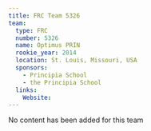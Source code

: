 ```yaml
---
title: FRC Team 5326
team:
  type: FRC
  number: 5326
  name: Optimus PRIN
  rookie_year: 2014
  location: St. Louis, Missouri, USA
  sponsors:
    - Principia School
    - the Principia School
  links:
    Website: 
---
```

No content has been added for this team